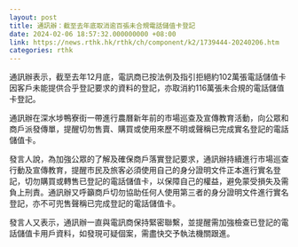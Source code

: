 ```yaml
---
layout: post
title: 通訊辦：截至去年底取消逾百張未合規電話儲值卡登記
date: 2024-02-06 18:57:32.000000000 +08:00
link: https://news.rthk.hk/rthk/ch/component/k2/1739444-20240206.htm
categories: rthk
---
```


通訊辦表示，截至去年12月底，電訊商已按法例及指引拒絕約102萬張電話儲值卡因客戶未能提供合乎登記要求的資料的登記，亦取消約116萬張未合規的電話儲值卡登記。

通訊辦在深水埗鴨寮街一帶進行農曆新年前的市場巡查及宣傳教育活動，向公眾和商戶派發傳單，提醒切勿售賣、購買或使用來歷不明或聲稱已完成實名登記的電話儲值卡。
 
發言人說，為加強公眾的了解及確保商戶落實登記要求，通訊辦持續進行市場巡查行動及宣傳教育，提醒市民及旅客必須使用自己的身分證明文件正本進行實名登記，切勿購買或轉售已登記的電話儲值卡，以保障自己的權益，避免蒙受損失及需負上刑責。通訊辦又呼籲商戶切勿協助任何人使用第三者的身分證明文件進行實名登記，亦不可兜售聲稱已完成登記的電話儲值卡。
 
發言人又表示，通訊辦一直與電訊商保持緊密聯繫，並提醒需加強檢查已登記的電話儲值卡用戶資料，如發現可疑個案，需盡快交予執法機關跟進。
